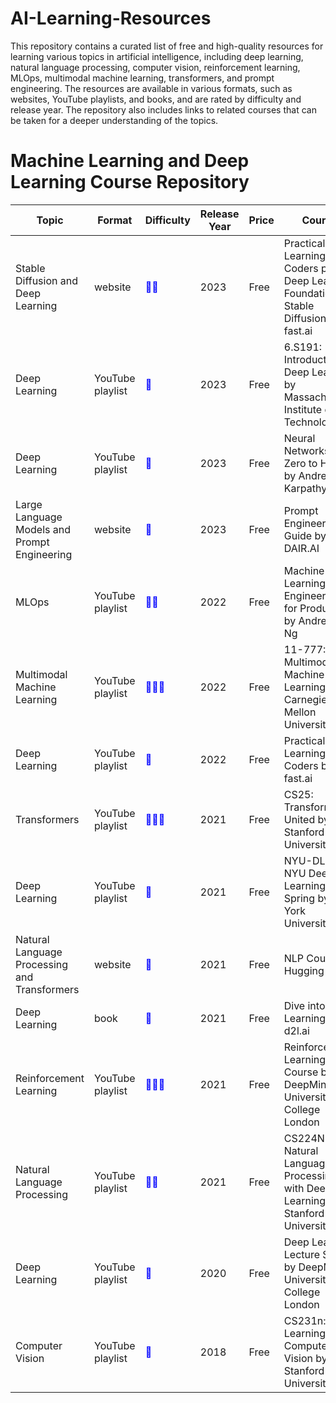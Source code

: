 # AI-Learning-Resources
This repository contains a curated list of free and high-quality resources for learning various topics in artificial intelligence, including deep learning, natural language processing, computer vision, reinforcement learning, MLOps, multimodal machine learning, transformers, and prompt engineering. The resources are available in various formats, such as websites, YouTube playlists, and books, and are rated by difficulty and release year. The repository also includes links to related courses that can be taken for a deeper understanding of the topics.
# Machine Learning and Deep Learning Course Repository
| Topic | Format | Difficulty | Release Year | Price | Course |
|-------|--------|------------|--------------|-------|--------|
| Stable Diffusion and Deep Learning | website | <span style="color: blue">🔵🔵</span> | 2023 | Free | Practical Deep Learning for Coders part 2: Deep Learning Foundations to Stable Diffusion by fast.ai |
| Deep Learning | YouTube playlist | <span style="color: blue">🔵</span> | 2023 | Free | 6.S191: Introduction to Deep Learning by Massachusetts Institute of Technology |
| Deep Learning | YouTube playlist | <span style="color: blue">🔵</span> | 2023 | Free | Neural Networks: Zero to Hero by Andrej Karpathy |
| Large Language Models and Prompt Engineering | website | <span style="color: blue">🔵</span> | 2023 | Free | Prompt Engineering Guide by DAIR.AI |
| MLOps | YouTube playlist | <span style="color: blue">🔵🔵</span> | 2022 | Free | Machine Learning Engineering for Production by Andrew Y. Ng |
| Multimodal Machine Learning | YouTube playlist | <span style="color: blue">🔵🔵🔵</span> | 2022 | Free | 11-777: Multimodal Machine Learning by Carnegie Mellon University |
| Deep Learning | YouTube playlist | <span style="color: blue">🔵</span> | 2022 | Free | Practical Deep Learning for Coders by fast.ai |
| Transformers | YouTube playlist | <span style="color: blue">🔵🔵🔵</span> | 2021 | Free | CS25: Transformers United by Stanford University |
| Deep Learning | YouTube playlist | <span style="color: blue">🔵</span> | 2021 | Free | NYU-DLSP21: NYU Deep Learning Spring by New York University |
| Natural Language Processing and Transformers | website | <span style="color: blue">🔵</span> | 2021 | Free | NLP Course by Hugging Face |
| Deep Learning | book | <span style="color: blue">🔵</span> | 2021 | Free | Dive into Deep Learning by d2l.ai |
| Reinforcement Learning | YouTube playlist | <span style="color: blue">🔵🔵🔵</span> | 2021 | Free | Reinforcement Learning Course by DeepMind x University College London |
| Natural Language Processing | YouTube playlist | <span style="color: blue">🔵🔵</span> | 2021 | Free | CS224N: Natural Language Processing with Deep Learning by Stanford University |
| Deep Learning | YouTube playlist | <span style="color: blue">🔵</span> | 2020 | Free | Deep Learning Lecture Series by DeepMind x University College London |
| Computer Vision | YouTube playlist | <span style="color: blue">🔵</span> | 2018 | Free | CS231n: Deep Learning for Computer Vision by Stanford University |

